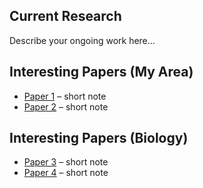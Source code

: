 <div class="cards">
  <div class="card">
    <h2>Current Research</h2>
    <p>Describe your ongoing work here...</p>
  </div>
  <div class="card">
    <h2>Interesting Papers (My Area)</h2>
    <ul>
      <li><a href="link-to-paper1">Paper 1</a> – short note</li>
      <li><a href="link-to-paper2">Paper 2</a> – short note</li>
    </ul>
  </div>
  <div class="card">
    <h2>Interesting Papers (Biology)</h2>
    <ul>
      <li><a href="link-to-paper3">Paper 3</a> – short note</li>
      <li><a href="link-to-paper4">Paper 4</a> – short note</li>
    </ul>
  </div>
</div>
